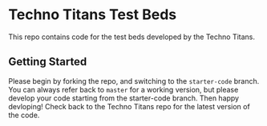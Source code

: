 # Techno Titans Test Beds
This repo contains code for the test beds developed by the Techno Titans.

## Getting Started
Please begin by forking the repo, and switching to the ``starter-code`` branch. You can always refer back to ``master`` for a working version, but please develop your code starting from the starter-code branch. Then happy devloping! Check back to the Techno Titans repo for the latest version of the code.
